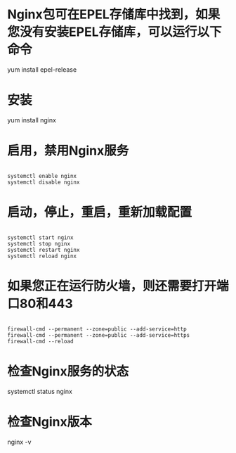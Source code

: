 # Nginx包可在EPEL存储库中找到，如果您没有安装EPEL存储库，可以运行以下命令
yum install epel-release

# 安装
yum install nginx

# 启用，禁用Nginx服务
<pre><code>
systemctl enable nginx
systemctl disable nginx
</code></pre>

# 启动，停止，重启，重新加载配置
<pre><code>
systemctl start nginx
systemctl stop nginx
systemctl restart nginx
systemctl reload nginx
</code></pre>

# 如果您正在运行防火墙，则还需要打开端口80和443
<pre><code>
firewall-cmd --permanent --zone=public --add-service=http
firewall-cmd --permanent --zone=public --add-service=https
firewall-cmd --reload
</code></pre>

# 检查Nginx服务的状态
systemctl status nginx

# 检查Nginx版本
nginx -v
